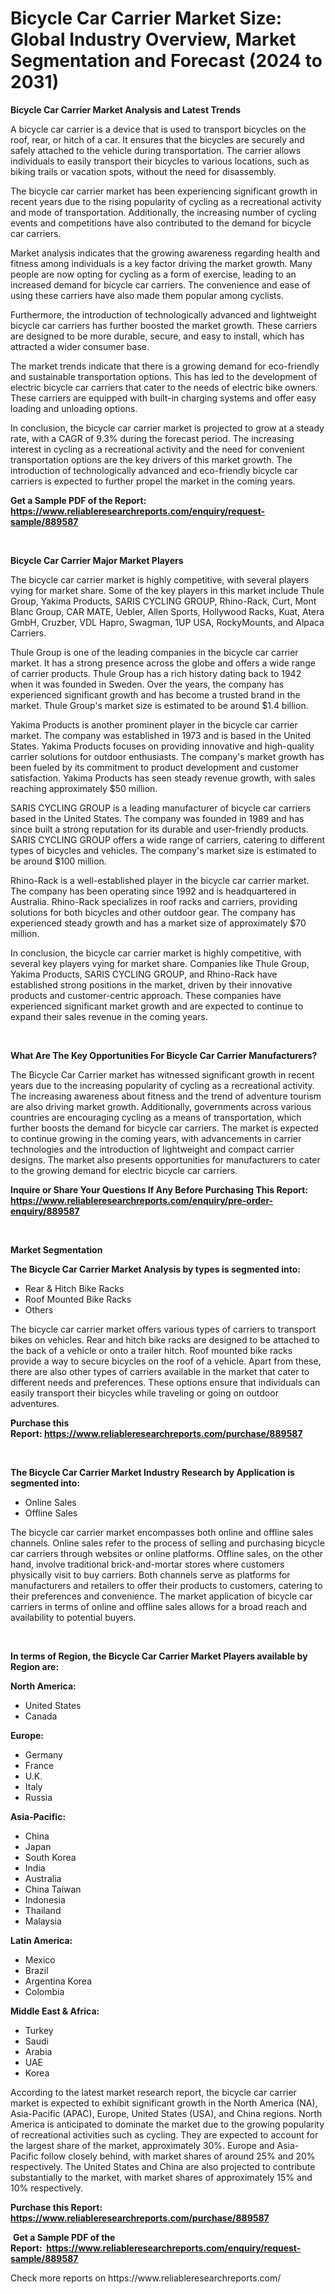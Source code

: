 <p><h1>Bicycle Car Carrier Market Size: Global Industry Overview, Market Segmentation and Forecast (2024 to 2031)</h1></p><p><strong>Bicycle Car Carrier Market Analysis and Latest Trends</strong></p>
<p><p>A bicycle car carrier is a device that is used to transport bicycles on the roof, rear, or hitch of a car. It ensures that the bicycles are securely and safely attached to the vehicle during transportation. The carrier allows individuals to easily transport their bicycles to various locations, such as biking trails or vacation spots, without the need for disassembly.</p><p>The bicycle car carrier market has been experiencing significant growth in recent years due to the rising popularity of cycling as a recreational activity and mode of transportation. Additionally, the increasing number of cycling events and competitions have also contributed to the demand for bicycle car carriers.</p><p>Market analysis indicates that the growing awareness regarding health and fitness among individuals is a key factor driving the market growth. Many people are now opting for cycling as a form of exercise, leading to an increased demand for bicycle car carriers. The convenience and ease of using these carriers have also made them popular among cyclists.</p><p>Furthermore, the introduction of technologically advanced and lightweight bicycle car carriers has further boosted the market growth. These carriers are designed to be more durable, secure, and easy to install, which has attracted a wider consumer base.</p><p>The market trends indicate that there is a growing demand for eco-friendly and sustainable transportation options. This has led to the development of electric bicycle car carriers that cater to the needs of electric bike owners. These carriers are equipped with built-in charging systems and offer easy loading and unloading options.</p><p>In conclusion, the bicycle car carrier market is projected to grow at a steady rate, with a CAGR of 9.3% during the forecast period. The increasing interest in cycling as a recreational activity and the need for convenient transportation options are the key drivers of this market growth. The introduction of technologically advanced and eco-friendly bicycle car carriers is expected to further propel the market in the coming years.</p></p>
<p><strong>Get a Sample PDF of the Report:&nbsp; <a href="https://www.reliableresearchreports.com/enquiry/request-sample/889587">https://www.reliableresearchreports.com/enquiry/request-sample/889587</a></strong></p>
<p>&nbsp;</p>
<p><strong>Bicycle Car Carrier Major Market Players</strong></p>
<p><p>The bicycle car carrier market is highly competitive, with several players vying for market share. Some of the key players in this market include Thule Group, Yakima Products, SARIS CYCLING GROUP, Rhino-Rack, Curt, Mont Blanc Group, CAR MATE, Uebler, Allen Sports, Hollywood Racks, Kuat, Atera GmbH, Cruzber, VDL Hapro, Swagman, 1UP USA, RockyMounts, and Alpaca Carriers.</p><p>Thule Group is one of the leading companies in the bicycle car carrier market. It has a strong presence across the globe and offers a wide range of carrier products. Thule Group has a rich history dating back to 1942 when it was founded in Sweden. Over the years, the company has experienced significant growth and has become a trusted brand in the market. Thule Group's market size is estimated to be around $1.4 billion.</p><p>Yakima Products is another prominent player in the bicycle car carrier market. The company was established in 1973 and is based in the United States. Yakima Products focuses on providing innovative and high-quality carrier solutions for outdoor enthusiasts. The company's market growth has been fueled by its commitment to product development and customer satisfaction. Yakima Products has seen steady revenue growth, with sales reaching approximately $50 million.</p><p>SARIS CYCLING GROUP is a leading manufacturer of bicycle car carriers based in the United States. The company was founded in 1989 and has since built a strong reputation for its durable and user-friendly products. SARIS CYCLING GROUP offers a wide range of carriers, catering to different types of bicycles and vehicles. The company's market size is estimated to be around $100 million.</p><p>Rhino-Rack is a well-established player in the bicycle car carrier market. The company has been operating since 1992 and is headquartered in Australia. Rhino-Rack specializes in roof racks and carriers, providing solutions for both bicycles and other outdoor gear. The company has experienced steady growth and has a market size of approximately $70 million.</p><p>In conclusion, the bicycle car carrier market is highly competitive, with several key players vying for market share. Companies like Thule Group, Yakima Products, SARIS CYCLING GROUP, and Rhino-Rack have established strong positions in the market, driven by their innovative products and customer-centric approach. These companies have experienced significant market growth and are expected to continue to expand their sales revenue in the coming years.</p></p>
<p>&nbsp;</p>
<p><strong>What Are The Key Opportunities For Bicycle Car Carrier Manufacturers?</strong></p>
<p><p>The Bicycle Car Carrier market has witnessed significant growth in recent years due to the increasing popularity of cycling as a recreational activity. The increasing awareness about fitness and the trend of adventure tourism are also driving market growth. Additionally, governments across various countries are encouraging cycling as a means of transportation, which further boosts the demand for bicycle car carriers. The market is expected to continue growing in the coming years, with advancements in carrier technologies and the introduction of lightweight and compact carrier designs. The market also presents opportunities for manufacturers to cater to the growing demand for electric bicycle car carriers.</p></p>
<p><strong>Inquire or Share Your Questions If Any Before Purchasing This Report: <a href="https://www.reliableresearchreports.com/enquiry/pre-order-enquiry/889587">https://www.reliableresearchreports.com/enquiry/pre-order-enquiry/889587</a></strong></p>
<p>&nbsp;</p>
<p><strong>Market Segmentation</strong></p>
<p><strong>The Bicycle Car Carrier Market Analysis by types is segmented into:</strong></p>
<p><ul><li>Rear & Hitch Bike Racks</li><li>Roof Mounted Bike Racks</li><li>Others</li></ul></p>
<p><p>The bicycle car carrier market offers various types of carriers to transport bikes on vehicles. Rear and hitch bike racks are designed to be attached to the back of a vehicle or onto a trailer hitch. Roof mounted bike racks provide a way to secure bicycles on the roof of a vehicle. Apart from these, there are also other types of carriers available in the market that cater to different needs and preferences. These options ensure that individuals can easily transport their bicycles while traveling or going on outdoor adventures.</p></p>
<p><strong>Purchase this Report:&nbsp;<a href="https://www.reliableresearchreports.com/purchase/889587">https://www.reliableresearchreports.com/purchase/889587</a></strong></p>
<p>&nbsp;</p>
<p><strong>The Bicycle Car Carrier Market Industry Research by Application is segmented into:</strong></p>
<p><ul><li>Online Sales</li><li>Offline Sales</li></ul></p>
<p><p>The bicycle car carrier market encompasses both online and offline sales channels. Online sales refer to the process of selling and purchasing bicycle car carriers through websites or online platforms. Offline sales, on the other hand, involve traditional brick-and-mortar stores where customers physically visit to buy carriers. Both channels serve as platforms for manufacturers and retailers to offer their products to customers, catering to their preferences and convenience. The market application of bicycle car carriers in terms of online and offline sales allows for a broad reach and availability to potential buyers.</p></p>
<p>&nbsp;</p>
<p><strong>In terms of Region, the Bicycle Car Carrier Market Players available by Region are:</strong></p>
<p>
    <p> <strong> North America: </strong>
        <ul>
            <li>United States</li>
            <li>Canada</li>
        </ul>
        </p> 
    <p> <strong> Europe: </strong>
        <ul>
            <li>Germany</li>
            <li>France</li>
            <li>U.K.</li>
            <li>Italy</li>
            <li>Russia</li>
        </ul>
        </p> 
    <p> <strong> Asia-Pacific: </strong>
        <ul>
            <li>China</li>
            <li>Japan</li>
            <li>South Korea</li>
            <li>India</li>
            <li>Australia</li>
            <li>China Taiwan</li>
            <li>Indonesia</li>
            <li>Thailand</li>
            <li>Malaysia</li>
        </ul>
        </p> 
    <p> <strong> Latin America: </strong>
        <ul>
            <li>Mexico</li>
            <li>Brazil</li>
            <li>Argentina Korea</li>
            <li>Colombia</li>
        </ul>
        </p> 
    <p> <strong> Middle East & Africa: </strong>
        <ul>
            <li>Turkey</li>
            <li>Saudi</li>
            <li>Arabia</li>
            <li>UAE</li>
            <li>Korea</li>
        </ul>
    </p>
    </p>
<p><p>According to the latest market research report, the bicycle car carrier market is expected to exhibit significant growth in the North America (NA), Asia-Pacific (APAC), Europe, United States (USA), and China regions. North America is anticipated to dominate the market due to the growing popularity of recreational activities such as cycling. They are expected to account for the largest share of the market, approximately 30%. Europe and Asia-Pacific follow closely behind, with market shares of around 25% and 20% respectively. The United States and China are also projected to contribute substantially to the market, with market shares of approximately 15% and 10% respectively.</p></p>
<p><strong>Purchase this Report: <a href="https://www.reliableresearchreports.com/purchase/889587">https://www.reliableresearchreports.com/purchase/889587</a></strong></p>
<p>&nbsp;<strong>Get a Sample PDF of the Report:&nbsp;&nbsp;<a href="https://www.reliableresearchreports.com/enquiry/request-sample/889587">https://www.reliableresearchreports.com/enquiry/request-sample/889587</a></strong></p>
<p><strong></strong></p>
<p>Check more reports on https://www.reliableresearchreports.com/</p>